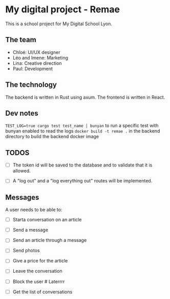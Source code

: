 # My digital project - Remae

This is a school project for My Digital School Lyon.

## The team

- Chloé: UI/UX designer
- Léo and Imene: Marketing
- Lina: Creative direction
- Paul: Development

## The technology

The backend is written in Rust using axum.
The frontend is written in React.

## Dev notes

`TEST_LOG=true cargo test test_name | bunyan` to run a specific test with bunyan
enabled to read the logs
`docker build -t remae .` in the backend directory to build the backend
docker image

## TODOS

- [ ] The token id will be saved to the database and to validate that it is allowed.
- [ ] A "log out" and a "log everything out" routes will be implemented.






## Messages

A user needs to be able to:
- [ ] Starta conversation on an article
- [ ] Send a message
- [ ] Send an article through a message
- [ ] Send photos
- [ ] Give a price for the article
- [ ] Leave the conversation
- [ ] Block the user # Laterrrr
- [ ] Get the list of conversations

